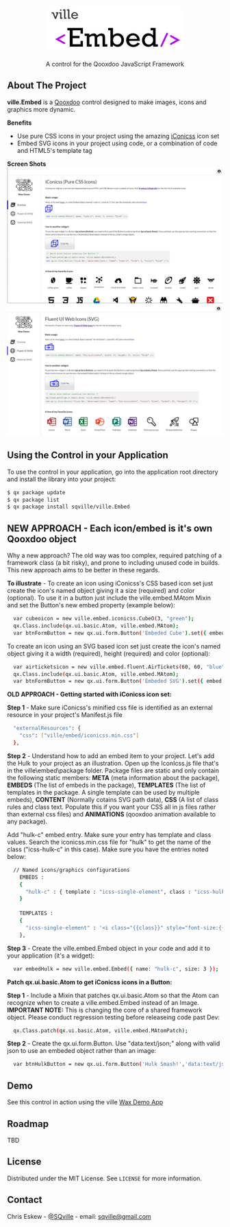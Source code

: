 <!-- PROJECT LOGO -->
<br />
<p align="center">
  <a href="https://github.com/sqville/ville.Embed">
    <img src="ville_Embed.png" alt="Logo">
  </a>

  <h3 align="center"></h3>

  <p align="center">
    A control for the Qooxdoo JavaScript Framework
  </p>
</p>

<!-- ABOUT THE PROJECT -->
## About The Project

**ville.Embed** is a [Qooxdoo](https://qooxdoo.org/) control designed to make images, icons and graphics more dynamic.

**Benefits**
* Use pure CSS icons in your project using the amazing [iConicss](https://github.com/Viglino/iconicss) icon set
* Embed SVG icons in your project using code, or a combination of code and HTML5's template tag

**Screen Shots**
<img src="Screen_Capture_01.PNG" alt="iConicss - Pure CSS Icons for your Qooxdoo project">
<img src="Screen_Capture_02.PNG" alt="Fluent UI Web Icons - SVG Icons for your Qooxdoo project">


<!-- GETTING STARTED -->
## Using the Control in your Application
To use the control in your application, go into the application root directory and install the library into your project:
```sh
$ qx package update
$ qx package list
$ qx package install sqville/ville.Embed
```

## NEW APPROACH - Each icon/embed is it's own Qooxdoo object
Why a new approach? The old way was too complex, required patching of a framework class (a bit risky), and prone to including unused code in builds. This new approach aims to be better in these regards.

**To illustrate** - To create an icon using iConicss's CSS based icon set just create the icon's named object giving it a size (required) and color (optional). To use it in a button just include the ville.embed.MAtom Mixin and set the Button's new embed property (example below): 
```sh
  var cubeoicon = new ville.embed.iconicss.CubeO(3, "green");
  qx.Class.include(qx.ui.basic.Atom, ville.embed.MAtom);
  var btnFormButton = new qx.ui.form.Button('Embeded Cube').set({ embed : cubeoicon });
```

To create an icon using an SVG based icon set just create the icon's named object giving it a width (required), height (required) and color (optional):
```sh
  var airticketsicon = new ville.embed.fluent.AirTickets(60, 60, "blue");
  qx.Class.include(qx.ui.basic.Atom, ville.embed.MAtom);
  var btnFormButton = new qx.ui.form.Button('Embeded SVG').set({ embed : airticketsicon });
```

**OLD APPROACH - Getting started with iConicss icon set:**

**Step 1** - Make sure iConicss's minified css file is identified as an external resource in your project's Manifest.js file
```sh
  "externalResources": {
    "css": ["ville/embed/iconicss.min.css"]
  },
```
**Step 2** - Understand how to add an embed item to your project. Let's add the Hulk to your project as an illustration. Open up the IconIcss.js file that's in the ville\embed\package folder. Package files are static and only contain the following static members: **META** (meta information about the package), **EMBEDS** (The list of embeds in the package), **TEMPLATES** (The list of templates in the package. A single template can be used by multiple embeds), **CONTENT** (Normally cotains SVG path data), **CSS** (A list of class rules and class text. Populate this if you want your CSS all in js files rather than external css files) and **ANIMATIONS** (qooxdoo animation available to any package).

Add "hulk-c" embed entry. Make sure your entry has template and class values. Search the iconicss.min.css file for "hulk" to get the name of the class ("icss-hulk-c" in this case). Make sure you have the entries noted below:
```sh
  // Named icons/graphics configurations
    EMBEDS :
    {
      "hulk-c" : { template : "icss-single-element", class : "icss-hulk-c"}
    }

    TEMPLATES :
    {
      "icss-single-element" : '<i class="{{class}}" style="font-size:{{size}}em; color:inherit;"></i>'
    },
```
**Step 3** - Create the ville.embed.Embed object in your code and add it to your application (it's a widget):
```sh
  var embedHulk = new ville.embed.Embed({ name: "hulk-c", size: 3 });
```

**Patch qx.ui.basic.Atom to get iConicss icons in a Button:**

**Step 1** - Include a Mixin that patches qx.ui.basic.Atom so that the Atom can recognize when to create a ville.embed.Embed instead of an Image. **IMPORTANT NOTE:** This is changing the core of a shared framework object. Please conduct regression testing before releaseing code past Dev: 
```sh
  qx.Class.patch(qx.ui.basic.Atom, ville.embed.MAtomPatch);
```
**Step 2** - Create the qx.ui.form.Button. Use "data:text/json;" along with valid json to use an embeded object rather than an image:
```sh
  var btnHulkButton = new qx.ui.form.Button('Hulk Smash!','data:text/json;{ "name": "hulk-c", "size":3 }');
```

<!-- DEMO -->
## Demo
See this control in action using the ville [Wax Demo App](http://qooxdoo.org/qxl.packagebrowser/qxl.packagebrowser/demos/sqville/ville.Embed/waxdemo/)

<!-- ROADMAP -->
## Roadmap

TBD


<!-- LICENSE -->
## License

Distributed under the MIT License. See `LICENSE` for more information.



<!-- CONTACT -->
## Contact

Chris Eskew - [@SQville](https://twitter.com/SQville) - email: sqville@gmail.com